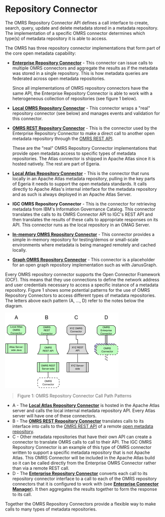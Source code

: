 <!-- SPDX-License-Identifier: Apache-2.0 -->

# Repository Connector

The OMRS Repository Connector API defines a call
interface to create, search, query, update and
delete metadata stored in a metadata repository.
The implementation of a specific OMRS connector
determines which type(s) of metadata repository it is able to access.

The OMRS has three repository connector implementations that form part of the core open metadata capability:

* **[Enterprise Repository Connector](../enterprise-repository-connector.md)** -
	This connector can issue calls to multiple OMRS connectors and aggregate the
results as if the metadata was stored in a single repository.
This is how metadata queries are federated across open metadata repositories.  

	Since all implementations of OMRS repository connectors have the same API,
the Enterprise Repository Connector is able to work with
a heterogeneous collection of repositories (see figure 1 below).

* **[Local OMRS Repository Connector](../local-repository-connector.md)** - 
This connector wraps a "real" repository connector (see below) and manages
events and validation for this connector.

* **[OMRS REST Repository Connector](../../../../adapters/open-connectors/repository-services-connectors/open-metadata-collection-store-connectors/omrs-rest-repository-connector)** -
	This is the connector used by the Enterprise Repository Connector to make
a direct call to another open metadata repository through
the [OMRS REST API](../omrs-rest-services.md). 

	These are the "real" OMRS Repository Connector implementations that provide open metadata access
to specific types of metadata repositories.
The Atlas connector is shipped in Apache Atlas since it is hosted natively.
The rest are part of Egeria.

* **[Local Atlas Repository Connector](https://issues.apache.org/jira/browse/ATLAS-1773)** -
This is the connector that runs locally in an Apache Atlas metadata repository, pulling in the key parts of
Egeria it needs to support the open metadata standards.
It calls directly to Apache Atlas's internal interface for the metadata repository
and as such is always deployed in an Apache Atlas Server.

* **IGC OMRS Repository Connector** -
This is the connector for retrieving metadata from IBM's Information Governance Catalog.
This connector translates the calls to its OMRS Connector API to IGC's REST API and
then translates the results of these calls to appropriate responses on its API.
This connector runs as the local repository in an OMAG Server.

* **[In-memory OMRS Repository Connector](../../../../adapters/open-connectors/repository-services-connectors/open-metadata-collection-store-connectors/inmemory-repository-connector)** -
This connector provides a simple in-memory repository for testing/demos or
small-scale environments where metadata is being managed remotely and cached locally.

* **[Graph OMRS Repository Connector](../../../../adapters/open-connectors/repository-services-connectors/open-metadata-collection-store-connectors/graph-repository-connector)** -
This connector is a placeholder for an open graph repository implementation such as
with JanusGraph.


Every OMRS repository connector supports the Open Connector Framework (OCF).
This means that they use connections to define the network address
and user credentials necessary to access a specific instance of a metadata repository.
Figure 1 shows some potential patterns for the use of OMRS Repository Connectors
to access different types of metadata repositories.
The letters above each pattern (A, ..., D) refer to the notes below the diagram.

![Figure 1: OMRS Repository Connector Call Path Patterns](repository-connector-call-paths.png)
> Figure 1: OMRS Repository Connector Call Path Patterns

* A - The **[Local Atlas Repository Connector](https://issues.apache.org/jira/browse/ATLAS-1773)**
is hosted in the Apache Atlas server and calls the local internal metadata repository API.
Every Atlas server will have one of these connectors.
* B	- The **[OMRS REST Repository Connector](../../../../adapters/open-connectors/repository-services-connectors/open-metadata-collection-store-connectors/omrs-rest-repository-connector)** 
translates calls to its interface into calls to the [OMRS REST API](../omrs-rest-services.md) of a remote [open metadata repository](../../open-metadata-repository.md).
* C - Other metadata repositories that have their own API can create a connector to translate OMRS calls to call to their API.  The IGC OMRS Repository Connector is an example of this type of OMRS connector written to support a specific metadata repository that is not Apache Atlas.  This OMRS Connector will be included in the Apache Atlas build so it can be called directly from the Enterprise OMRS Connector rather than via a remote REST call.
* D - The **[Enterprise Repository Connector](../enterprise-repository-connector.md)** converts each
call to its repository connector interface to a call to each of the OMRS repository
connectors that it is configured to work with 
(see **[Enterprise Connector Manager](../enterprise-connector-manager.md)**).
It then aggregates the results together to form the response to its call.

Together the OMRS Repository Connectors provide a flexible way to make calls to many
types of metadata repositories.  

